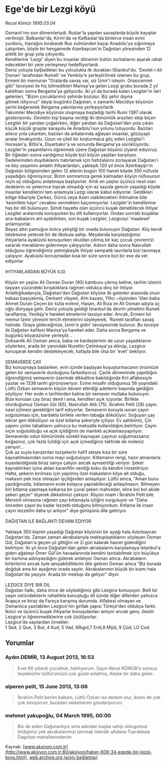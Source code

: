 # Ege'de bir Lezgi köyü

*Recai Kömür 1995.03.04*

<div class="news-detail-text-todays">
 <div>
 </div>
 <div>
 </div>
 <div id="newsSpot">
  <font class="detail-spot">
   Osmanlı'nın son dönemleriydi. Ruslar'la yapılan savaşlarda büyük kayıplar verilmişti. Balkanlar'da, Kırım'da ve Kafkaslar'da binlerce insan evini yurdunu, toprağını bırakarak Rus zulmünden kaçıp Anadolu'ya sığınmaya çalışırken, böyle bir hengamede Azerbaycan'ın Dağıstan yöresinden 12 ailelik bir grup yola çıkıyordu.
  </font>
 </div>
 <div id="newsText">
  <font class="detail-text">
   Kendilerine 'Lezgi' diyen bu insanlar dönemin bütün zorluklarını aşarak rahat edecekleri bir yere yerleşmeyi hedefliyorlardı.
   <br/>
   Deniz yoluyla ba§ladıkları bu yolculukta ilk durakları IStanbul'du. 'Devlet-i Ali Osman' tarafından Rumeli' ne Yeniköy'e yerleştirilmek istenen bu grup, Ermeni bir memurun "Oralarda savaş var, siz İzmir'i isteyin. Orasıcennet gibi" tavsiyesi ile hiç bilmedikleri Manisa'ya gelen Lezgi grubu burada 2 yıl kaldıktan sonra Bergama'ya geliyordu. İki yıl da burada kalan Lezgiler'in ileri gelenleri, "Bizim çocuklarımız şehirde bozulur. Biz şehir dışına
   <br/>
   gitmek istiyoruz" deyip bugünkü Dağıstan, o zamanki Mecidiye köyünün yerini beğenerek Bergama yakınlarına yerleşiyorlardı.
   <br/>
   Takvimler Mecidiye köyünün oluşmaya başladığı tarihi Rumi 1397 olarak gösteriyordu. Devletin kişi başına verdiği iki dönümlük arazileri ekip biçen Lezgiler bir yandan çoğalırken, diğer yandan da Dağıstan'dan yola çıkan küçük küçük gruplar karayolu ile Anadolu'nun yolunu tutuyordu. Bazıları ailece yola çıkarken, bazıları da arkalarında ağlayan insanlar, gözüyaşlı analar bırakıyordu. Uzun ve çileli bir koşturmaca göç eden Lezgiler'i Horasan'a, Bitlis'e, Diyarbakır'a ve sonunda Bergama'ya sürüklüyordu.
   <br/>
   Lezgiler'in yaşantılarını öğrenmek üzere Dağıstan köyünü ziyaret ediyoruz. Bir öğleden sonra vardığımız köyde bizi köyün yaşlıları karşılıyor. Dedelerinden duyduklarını hatırlamak için hafızalarını zorlayarak Dağıstan'ı ve köy yaşamını anlatin ihtiyarlardan, yaklaşık 120 yıl önce Azerbayqn'ın Dağıstan bölgesinden gelen 12 ailenin bugün 100 haneli köyde 350 nüfusla yaşadığını öğreniyoruz. Bizim sormamıza gerek kalmadan köyün nüfusunun niçin az olduğunu anlatmaya başlıyorlar. Artık en yaşlısı üçüncü nesil olan dedelerin ve yeterince toprak olmadığı için az sayıda gencin yaşadığı köyde insanlar kendilerini tam anlamıyla Lezgi olarak kabul ediyorlar. Geldikleri bölge itibariyle Çerkez, Gürcü veya Azeri olabilecekleri ihtimaline bile 'kesinlikle hayır' cevabını vermekten kaçınmıyorlar. Lezgiler'in kendilerine has bir dili bulunuyor. Şimdi hayatta olan üçüncü kuşak denebilecek ihtiyar Lezgiler aralarında konuşurken bu dili kullanıyorlar. Ondan sonraki kuşaklar ana-babalarını anI ayabilirken, son kuşak Lezgiler, Lezgiceyi 'maalesef anlamıyorlar.
   <br/>
   Beyaz altın pamuğun bolca yetiştiği bir ovada bulunuyor Dağıstan. Köy kendi talebesine yetecek bir de ilkokula sahip. Meydanda karşılaştığımız ihtiyarlarla ayaküstü konuşurken okuldan çıkmış bir kaç çocuk çevrem!zi sararak meraklarını gidermeye çalışıyorlar. Adının daha sonra Nasrullah olduğunu öğrendiğimiz yetmişbeşlik ihtiyar sempatik tavırlarla bizi tanımaya çalışıyor. Ayaküstü konuşmadan kısa bir süre sonra bizi bir eve da vet ediyorlar
   <br/>
   <br/>
   IHTIYARLARDAN BÜYÜK ILGI
   <br/>
   <br/>
   Köyün en yaşlısı Ali Osman Duran (90) kamburu çıkmış beline, tarihin izlerini taşıyan yüzündeki kırışıklıklara rağmen oldukça dinç bir ihtiyar. Anlattığıkadarıyla, Dağıstan'dan Dağıstan köyüne ilk gelenler arasında onun babası başıçekmiş. Derbent vilayeti, Ahtı kazası, Ylllcı ~öyünden 'ôlan baba Ahmet Duran Çeçen bir kızla evlenir, Hasan, Ali Rıza ve Ali Osman adıyla üç oğlu dünyaya gelir. Deniz yoluyla geldiği İstanbul'da devrin yönetimi Rumeli taraflarına, Yenikijy'e hareket etmelerini tavsiye eder. Ancak, Ermeni bir memur İzmir yöresini tercih etmelerini söyleyerek, 'Rumeli tarafları savaş halinde. Oraya gideceğinize, İzmir'e gidin' tavsiyesinde bulunur. Bu tavsiye ile Dağıstan kafilesi Manisa'ya hareket eder. Daha sonra Bergama ve bugünkü köyarazisine yerleşilir. .
   <br/>
   Doksanlik Ali Osman amca, baba ve kardeşlerinin de uzun yaşadıklarını söylerken, arada bir yanındaki Nurettin Çetinkaya'ya dönüp, Lezgice konuşarak kendinı destekleyecek, kafayla bile olsa bir 'evet' bekliyor.
   <br/>
   <br/>
   SEMAVERDE ÇAY
   <br/>
   Biz konuşmaya başlarken, evin içinde başlayan koşuşturmacanın önümüze gelen bir semaverle durduğunu farkediyoruz. Çarlık döneminde yapıldığını öğrendiğimiz semaverin üzerinde dikkatlice bakıldığında Kril alfabesiyle yazılar ve 1336 tarihi görünüveriyor. Evine misafir olduğumuz 56 yaşındaki Lütfü Özkan semaverin köyün devam ettirdiği adetlerin başında geldiğini söylüyor. Her evde o tarihlerden kalma bir semaver mutlaka bulunuyor.
   <br/>
   Bize konulan çay biraz demI i ama, kendileri açık içiyorlar. Birlikte oturduğumuz Osman Gül (65), Nasrullah Atik (75), İbrahim Pelit (28) çayın nasıl içilmesi gerektiğini tarif ediyorlar. Semaverin koruyla ısınan çayın soğutulması için, bardakla birlikte verilen tabağa dökülüyor. Soğuyan çay tekrar geri dökülüyor ve özel kıtlama şekeriyle içiliyor. Ev sahibimiz, Çin yapımı çinko tabakların yalnızca bu maksatla kullanıldığını.belirtiyor. Çayın niçin soğutulduğu ve açık içildiğinin de mantıklı açıklamasıyapılıyor. Semaverde odun kömüründe sürekli kaynayan çayınızı soğutmazsanız boğazınız, çok fazla İçildiği için açık içmediğiniz taktirde de mideniz yanıyor...
   <br/>
   Çok az suyla karıştırılan tozşekerin hafif ateşte kısa bir süre kaynatılmasından sonra mayi soğutuluyor. Kıtlamanın rengi, hazır alınanlarla kıyaslandığında biraz sarıya çalıyor ancak aynısertliği veriyor. Şeker kaynatılırken içine atılan karanfilin verdiği koku da kendini hissettiriyor. Hatta, şekerin kırılması için yapılmış özel makasların köye ait olduğu, makasın pek ince olmayan işçiliğinden anlaşılıyor. Lütfü amca, "Aman bunu yazdığınızda, kıtlamanın evde kolayca yapılabileceği anlaşılmasın. Bilmeyen biri kıtlama yapmaya kalkarsa bir çuval şekeri mahveder, eline bol bol akide şekeri geçer" diyerek dikkatimizi çekiyor. Köyün imam i İbrahim Pelit bile Mersinli olmasına rağmen çayı kıtlamayla içtiğini vurguluyor ve "Daha önceden çayın bu kadar lezzetli olduğunu bilmiyordum. Kıtlama ile insan çayın lezzetini daha iyi anlıyor" diye görüşünü dile getiriyor.
   <br/>
   <br/>
   DAĞISTAN ILE BAĞLANTI DEVAM EDIYOR
   <br/>
   <br/>
   Yaklaşık 350 kişinin yaşadığı Dağıstan köyünün bir ayağı hala Azerbaycan Dağıstan'da. Zaman zaman akrabalarıyla mektuplaştıklarını söyleyen Osman Gül, Dağıstan'a geçen yıl gittiğini ve 2i gün kalarak hasret giderdiğini belirtiyor. Iki yıl önce Dağıstan'dan gelen akrabalarını karşılamaya İstanbul'a giden ağabeyi Ömer Gül'ün havaalanında kendini tanıtabilmek için büyükçe bir kartona adınıyazdığını gülerek anlatıyor Osman amca. Akrabaların birbirlerini ancak öyle ıanıyabildiklerini dile getiren Osman amca "Biz burada doğduk ama bir ayağımız orada sayılır. Akrabalarımın büyük bir kısmı hala Dağıstan'da yaşıyor. Arada bir mektup da geliyor" diyor.
   <br/>
   <br/>
   LEZGICE DIYE BIR DIL
   <br/>
   Dağıstan halkı, daha önce de söylediğimiz gibi Lezgice konuşuyor. Belli bir yaşın üstündekilerin rahatlıkla konuştuğu dil içinde diğer dillerden yalnızca Arapça ve biraz da Farsça karışmış durumda. Alfabesi olmayan ve Osmanlıca yazılabilen Lezgice'nin gırtlak yapısı Türkçe'den oldukça farklı. İkinci ve üçüncü kuşak ihtiyarlar konuşulanları anlıyor ancak genç Jleslin Lezgice'yi öğrenmediklerine çok üzülüyorlar.
   <br/>
   Lezgice'de sayılardan örnekler:
   <br/>
   1 Sed, 2 Que, 3 But, 4 Kud, 5 Vad, 6Rıgıd,7 Erid,8 Mijid, 9 Çüd, LO Çod.
   <br/>
  </font>
 </div>
 <div>
 </div>
 <div>
 </div>
</div>


## Yorumlar

### Aydın DEMİR, 13 August 2013, 16:53
> Evet 90 yıllardı çocuktuk..hatrlıyorum. Sayın Recai KÖMÜR'e sonsuz teşekkürler kültürümüzü çok güzel anlatmış..Keşke bir daha gelse.

### alperen pelit, 15 June 2013, 13:06
> İbrahim Pelit benim babam, Lütfü Özkan ise dedem olur, ikisini de çok çok seviyorum, buradan selamlarımı gönderiyorum.

### mehmet yakupoğlu, 04 March 1995, 00:00
> Biz de aslen Dağıstanlıyız ama adından başka sahip oldugumuz bildigimiz yok akrabalarımızı tanımak isterdik aAdana Toprakkale Dagıstan mahallesindenim.

Kaynak: [www.aksiyon.com.tr](http://www.aksiyon.com.tr:80/aksiyon/haber-609-34-egede-bir-lezgi-koyu.html), [web.archive.org (arşiv bağlantısı)](http://web.archive.org/web/20131215234723/http://www.aksiyon.com.tr:80/aksiyon/haber-609-34-egede-bir-lezgi-koyu.html)
